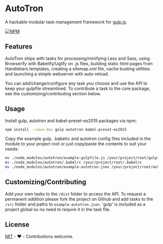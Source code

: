 # AutoTron

A hackable modular task management framework for [gulp.js](http://gulpjs.com/).

[![NPM](https://nodei.co/npm/autotron.png?downloads=true&downloadRank=true)](https://nodei.co/npm/autotron/)

## Features

AutoTron ships with tasks for processing/minifying Less and Sass, using Browserify with Babelify/Uglify on .js files, building static html pages from Handlebars templates, creating a sitemap.xml file, cache busting utilities and launching a simple webserver with auto-reload.

You can add/change/configure any task you choose and use the API to keep your gulpfile streamlined. To contribute a task to the core package, see the customizing/contributing section below.

## Usage

Install gulp, autotron and babel-preset-es2015 packages via npm:

```sh
npm install --save-dev gulp autotron babel-preset-es2015
```

Copy the example gulp, .babelrc and autotron config files included in the module to your project root or just copy/paste the contents to suit your needs:

```sh
mv ./node_modules/autotron/example-gulpfile.js /your/project/root/gulpfile.js
mv ./node_modules/autotron/.babelrc /your/project/root/.babelrc
mv ./node_modules/autotron/example-autotron.json /your/project/root/autotron.json
```

## Customizing/Contributing

Add your own tasks to the ```/dist``` folder to access the API. To request a permanent addition please fork the project on Github and add tasks to the ```/src``` folder and paths to ```example-autotron.json```. 'gulp' is included as a project global so no need to require it in the task file.

## License

[MIT](https://opensource.org/licenses/MIT) - :heart: - Contributions welcome.
